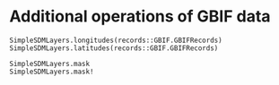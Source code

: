 # Additional operations of GBIF data

```@docs
SimpleSDMLayers.longitudes(records::GBIF.GBIFRecords)
SimpleSDMLayers.latitudes(records::GBIF.GBIFRecords)
```

```@docs
SimpleSDMLayers.mask
SimpleSDMLayers.mask!
```
